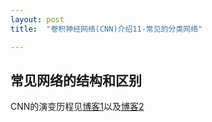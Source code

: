 ```yaml
---
layout: post
title:  "卷积神经网络(CNN)介绍11-常见的分类网络"

---
```


## 常见网络的结构和区别

CNN的演变历程见[博客1](https://blog.csdn.net/u014114990/article/details/52583283)以及[博客2](https://blog.csdn.net/Sakura55/article/details/81559881)